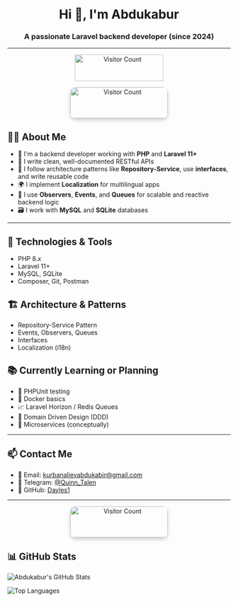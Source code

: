 <h1 align="center">Hi 👋, I'm Abdukabur</h1>
<h3 align="center">A passionate Laravel backend developer (since 2024)</h3>

---
<p align="center">
  <img src="https://visitor-badge.laobi.icu/badge?page_id=yourusername.yourrepo" alt="Visitor Count" width="200" height="60" />
</p>
<p align="center">
  <img src="https://visitor-badge.laobi.icu/badge?page_id=Dayles1.soul-hr" alt="Visitor Count"
    width="220" height="70" 
    style="border-radius: 12px; box-shadow: 0 4px 8px rgba(0,0,0,0.2);" />
</p>


## 🧑‍💻 About Me

- 🚀 I'm a backend developer working with **PHP** and **Laravel 11+**
- 🧾 I write clean, well-documented RESTful APIs
- 🧱 I follow architecture patterns like **Repository-Service**, use **interfaces**, and write reusable code
- 🌍 I implement **Localization** for multilingual apps
- 🧩 I use **Observers**, **Events**, and **Queues** for scalable and reactive backend logic
- 🗃️ I work with **MySQL** and **SQLite** databases

---

## 🧰 Technologies & Tools

- PHP 8.x
- Laravel 11+
- MySQL, SQLite
- Composer, Git, Postman

## 🏗 Architecture & Patterns

- Repository-Service Pattern
- Events, Observers, Queues
- Interfaces
- Localization (i18n)


## 📚 Currently Learning or Planning

- 🧪 PHPUnit testing
- 🐳 Docker basics
- 📈 Laravel Horizon / Redis Queues
- 🧠 Domain Driven Design (DDD)
- 🧬 Microservices (conceptually)

---

## 📫 Contact Me

- 📧 Email: kurbanalievabdukabir@gmail.com  
- 💬 Telegram: [@Quinn_Talen](https://t.me/Quinn_Talen)  
- 🐙 GitHub: [Dayles1](https://github.com/Dayles1)

---
<p align="center">
  <img src="https://visitor-badge.laobi.icu/badge?page_id=Dayles1.soul-hr" alt="Visitor Count"
    width="220" height="70" 
    style="border-radius: 12px; box-shadow: 0 4px 8px rgba(0,0,0,0.2);" />
</p>


## 📊 GitHub Stats

![Abdukabur's GitHub Stats](https://github-readme-stats.vercel.app/api?username=Dayles1&show_icons=true&theme=tokyonight)

![Top Languages](https://github-readme-stats.vercel.app/api/top-langs/?username=Dayles1&layout=compact&theme=tokyonight)
